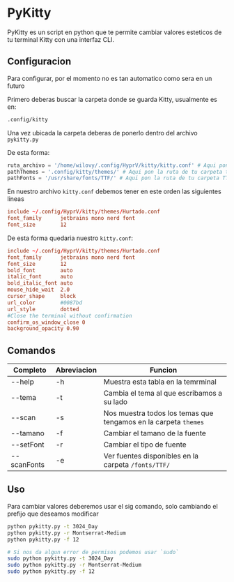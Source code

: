 # PyKitty

PyKitty es un script en python que te permite cambiar valores esteticos de tu terminal Kitty con una interfaz CLI.

## Configuracion

Para configurar, por el momento no es tan automatico como sera en un futuro

Primero deberas buscar la carpeta donde se guarda Kitty, usualmente es en:

```bash
.config/kitty
```

Una vez ubicada la carpeta deberas de ponerlo dentro del archivo `pykitty.py`

De esta forma:

```py
ruta_archivo = '/home/wilovy/.config/HyprV/kitty/kitty.conf' # Aqui pon la ruta de tu archivo kitty.conf
pathThemes = '.config/kitty/themes/' # Aqui pon la ruta de tu carpeta themes
pathFonts = '/usr/share/fonts/TTF/' # Aqui pon la ruta de tu carpeta TTF
```

En nuestro archivo `kitty.conf` debemos tener en este orden las siguientes lineas

```conf
include ~/.config/HyprV/kitty/themes/Hurtado.conf
font_family      jetbrains mono nerd font
font_size        12
```

De esta forma quedaria nuestro `kitty.conf`:

```conf
include ~/.config/HyprV/kitty/themes/Hurtado.conf
font_family      jetbrains mono nerd font
font_size        12
bold_font        auto
italic_font      auto
bold_italic_font auto
mouse_hide_wait  2.0
cursor_shape     block
url_color        #0087bd
url_style        dotted
#Close the terminal without confirmation
confirm_os_window_close 0
background_opacity 0.90
```

## Comandos

|Completo   |Abreviacion |Funcion                                                        |
|-----------|------------|---------------------------------------------------------------|
|--help     |-h          |Muestra esta tabla en la temrminal                             |
|--tema     |-t          |Cambia el tema al que escribamos a su lado                     |
|--scan     |-s          |Nos muestra todos los temas que tengamos en la carpeta `themes`|
|--tamano   |-f          |Cambiar el tamano de la fuente                                 |
|--setFont  |-r          |Cambiar el tipo de fuente                                      |
|--scanFonts|-e          |Ver fuentes disponibles en la carpeta `/fonts/TTF/`            |

## Uso

Para cambiar valores deberemos usar el sig comando, solo cambiando el prefijo que deseamos modificar

```bash
python pykitty.py -t 3024_Day
python pykitty.py -r Montserrat-Medium
python pykitty.py -f 12

# Si nos da algun error de permisos podemos usar `sudo`
sudo python pykitty.py -t 3024_Day
sudo python pykitty.py -r Montserrat-Medium
sudo python pykitty.py -f 12
```
